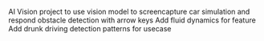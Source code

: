 AI Vision project to use vision model to screencapture car simulation and respond obstacle detection with arrow keys
Add fluid dynamics for feature
Add drunk driving detection patterns for usecase